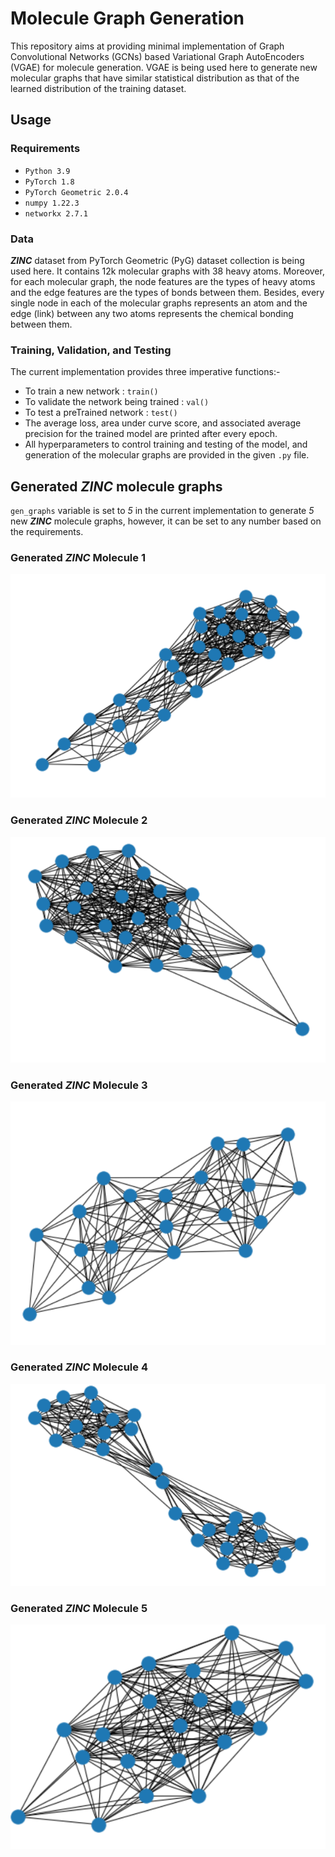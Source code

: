 # Molecule Graph Generation
This repository aims at providing minimal implementation of Graph Convolutional Networks (GCNs) based Variational Graph AutoEncoders (VGAE) for molecule generation. VGAE is being used here to generate new molecular graphs that have similar statistical distribution as that of the learned distribution of the training dataset.
## Usage
### Requirements
- `Python 3.9`
- `PyTorch 1.8`
- `PyTorch Geometric 2.0.4`
- `numpy 1.22.3`
- `networkx 2.7.1`
### Data
***ZINC*** dataset from PyTorch Geometric (PyG) dataset collection is being used here. It contains 12k molecular graphs with 38 heavy atoms. Moreover, for each molecular graph, the node features are the types of heavy atoms and the edge features are the types of bonds between them. Besides, every single node in each of the molecular graphs represents an atom and the edge (link) between any two atoms represents the chemical bonding between them.
### Training, Validation, and Testing
The current implementation provides three imperative functions:-
- To train a new network : `train()`
- To validate the network being trained : `val()`
- To test a preTrained network : `test()`
- The average loss, area under curve score, and associated average precision for the trained model are printed after every epoch.
- All hyperparameters to control training and testing of the model, and generation of the molecular graphs are provided in the given `.py` file.
## Generated *ZINC* molecule graphs
`gen_graphs` variable is set to *5* in the current implementation to generate *5* new ***ZINC*** molecule graphs, however, it can be set to any number based on the requirements.
### Generated *ZINC* Molecule 1
![alt text](https://github.com/fork123aniket/Molecule-Graph-Generation/blob/main/Images/1.PNG)
### Generated *ZINC* Molecule 2
![alt text](https://github.com/fork123aniket/Molecule-Graph-Generation/blob/main/Images/2.PNG)
### Generated *ZINC* Molecule 3
![alt text](https://github.com/fork123aniket/Molecule-Graph-Generation/blob/main/Images/3.PNG)
### Generated *ZINC* Molecule 4
![alt text](https://github.com/fork123aniket/Molecule-Graph-Generation/blob/main/Images/4.PNG)
### Generated *ZINC* Molecule 5
![alt text](https://github.com/fork123aniket/Molecule-Graph-Generation/blob/main/Images/5.PNG)
